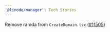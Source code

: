 ```yaml
---
'@linode/manager': Tech Stories
---
```


Remove ramda from `CreateDomain.tsx` ([#11505](https://github.com/linode/manager/pull/11505))
